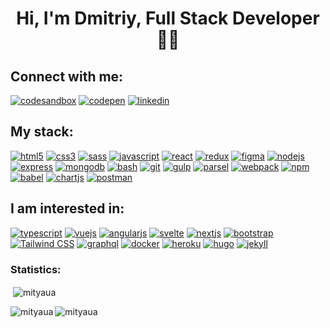 <h1 align="center">Hi, I'm Dmitriy, Full Stack Developer 👨‍💻</h1>

<h2 align="left">Connect with me:</h2>
<p align="left">
<a href="https://codesandbox.io/u/mityaua"><img src="https://img.shields.io/badge/Codesandbox-black?logo=codesandbox&style=for-the-badge" alt="codesandbox" /></a>
<a href="https://codepen.io/mityaua"><img src="https://img.shields.io/badge/Codepen-black?logo=codepen&style=for-the-badge" alt="codepen" /></a>
<a href="https://www.linkedin.com/in/mityaua/"><img src="https://img.shields.io/badge/Linkedin-blue?logo=linkedin&style=for-the-badge" alt="linkedin" /></a>
</p>

<h2 align="left">My stack:</h2>
<p align="left"> <a href="https://developer.mozilla.org/en-US/docs/Web/HTML"><img src="https://img.shields.io/badge/HTML5-black?logo=html5&style=for-the-badge" alt="html5" title="HTML5" /></a> <a href="https://developer.mozilla.org/en-US/docs/Web/CSS"><img src="https://img.shields.io/badge/CSS3-black?logo=css3&style=for-the-badge" alt="css3" title="CSS3" /></a> <a href="https://sass-lang.com"><img src="https://img.shields.io/badge/SASS-black?logo=sass&style=for-the-badge" alt="sass" title="SASS" /></a> <a href="https://developer.mozilla.org/en-US/docs/Web/JavaScript"><img src="https://img.shields.io/badge/Javascript-black?logo=javascript&style=for-the-badge" alt="javascript" title="javascript" /></a> <a href="https://reactjs.org/"><img src="https://img.shields.io/badge/React-black?logo=react&style=for-the-badge" alt="react" title="react" /></a> <a href="https://react-redux.js.org/" > <img src="https://img.shields.io/badge/Redux-black?logo=redux&style=for-the-badge" alt="redux" title="redux" /></a> <a href="https://www.figma.com/"> <img src="https://img.shields.io/badge/Figma-black?logo=figma&style=for-the-badge" alt="figma" title="Figma" /></a> <a href="https://nodejs.org"> <img src="https://img.shields.io/badge/Node.js-black?logo=nodejs&style=for-the-badge" alt="nodejs" title="Node.js" /></a> <a href="https://expressjs.com"> <img src="https://img.shields.io/badge/Express-black?logo=express&style=for-the-badge" alt="express" title="Express" /></a> <a href="https://www.mongodb.com/"> <img src="https://img.shields.io/badge/Mongodb-black?logo=mongodb&style=for-the-badge" alt="mongodb" title="MongoDB" /></a> <a href="https://www.gnu.org/software/bash/" > <img src="https://img.shields.io/badge/Bash-black?logo=bash&style=for-the-badge" alt="bash" title="Bash" /></a> <a href="https://git-scm.com/"><img src="https://img.shields.io/badge/Git-black?logo=git&style=for-the-badge" alt="git" title="Git" /></a> <a href="https://gulpjs.com"><img src="https://img.shields.io/badge/Gulp-black?logo=gulp&style=for-the-badge" alt="gulp" title="gulp" /></a> <a href="https://parceljs.org/"><img src="https://img.shields.io/badge/Parcel-black?logo=parcel&style=for-the-badge" alt="parsel" title="Parsel" /></a> <a href="https://webpack.js.org"><img src="https://img.shields.io/badge/Webpack-black?logo=webpack&style=for-the-badge" alt="webpack" title="Webpack" /></a> <a href="https://www.npmjs.com/"> <img src="https://img.shields.io/badge/Npm-black?logo=npm&style=for-the-badge" alt="npm" title="NPM" /></a> <a href="https://babeljs.io/"> <img src="https://img.shields.io/badge/Babel-black?logo=babel&style=for-the-badge" alt="babel" title="Babel" /></a> <a href="https://www.chartjs.org"> <img src="https://img.shields.io/badge/Chart.js-black?logo=chartjs&style=for-the-badge" alt="chartjs" title="Chart.js" /></a> <a href="https://postman.com"> <img src="https://img.shields.io/badge/Postman.js-black?logo=postman&style=for-the-badge" alt="postman" title="Postman" /></a> </p>


<h2 align="left">I am interested in:</h2>
<p align="left"> <a href="https://www.typescriptlang.org/"><img src="https://img.shields.io/badge/Typescript-black?logo=typescript&style=for-the-badge" alt="typescript" title="TypeScript" /></a> <a href="https://vuejs.org/"><img src="https://img.shields.io/badge/vue.js-black?logo=vue&style=for-the-badge" alt="vuejs" title="Vue.js" /></a> <a href="https://angular.io"><img src="https://img.shields.io/badge/Angular-black?logo=angular&style=for-the-badge" alt="angularjs" title="Angular" /></a> <a href="https://svelte.dev"><img src="https://img.shields.io/badge/Svelte-black?logo=svelte&style=for-the-badge" alt="svelte" title="Svelte" /></a> <a href="https://nextjs.org/"><img src="https://img.shields.io/badge/Next.js-black?logo=nextjs&style=for-the-badge" alt="nextjs" title="Next.js" /></a> <a href="https://getbootstrap.com"><img src="https://img.shields.io/badge/Bootstrap-black?logo=bootstrap&style=for-the-badge" alt="bootstrap" title="Bootstrap" /></a> <a href="https://tailwindcss.com/"><img src="https://img.shields.io/badge/Tailwindcss-black?logo=tailwindcss&style=for-the-badge" alt="Tailwind CSS" title="Tailwind CSS" /></a> </a> <a href="https://graphql.org"><img src="https://img.shields.io/badge/Graphql-black?logo=graphql&style=for-the-badge" alt="graphql" title="GraphQL" /></a> <a href="https://www.docker.com/"><img src="https://img.shields.io/badge/Docker-black?logo=docker&style=for-the-badge" alt="docker" title="Docker" /></a> <a href="https://heroku.com"><img src="https://img.shields.io/badge/Heroku-black?logo=heroku&style=for-the-badge" alt="heroku" title="Heroku" /></a> <a href="https://gohugo.io/" ><img src="https://img.shields.io/badge/Hugo-black?logo=hugo&style=for-the-badge" alt="hugo" title="Hugo" /></a> <a href="https://jekyllrb.com/"> <img src="https://img.shields.io/badge/Jekyll-black?logo=jekyll&style=for-the-badge" alt="jekyll" title="Jekyll" /></a> </p>

<h3 align="left">Statistics:</h3>

<p>&nbsp;<img align="center" src="https://github-readme-stats.vercel.app/api?username=mityaua&show_icons=true&locale=en&theme=gotham" alt="mityaua" /></p>

<p><img align="left" src="https://github-readme-stats.vercel.app/api/top-langs?username=mityaua&show_icons=true&locale=en&layout=compact&langs_count=6&theme=gotham" alt="mityaua" /></p>


<p align="left"> <img src="https://komarev.com/ghpvc/?username=mityaua&label=Profile%20views&color=0e75b6&style=flat" alt="mityaua" /> </p>
